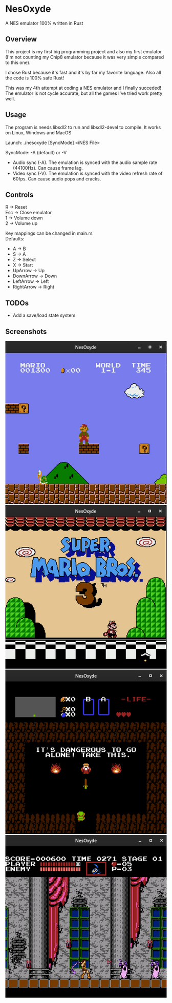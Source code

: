 # NesOxyde

A NES emulator 100% written in Rust

## Overview

This project is my first big programming project and also my first emulator (I'm not counting my Chip8 emulator because it was very simple compared to this one).

I chose Rust because it's fast and it's by far my favorite language. Also all the code is 100% safe Rust!

This was my 4th attempt at coding a NES emulator and I finally succeded! The emulator is not cycle accurate, but all the games I've tried work pretty well.

## Usage

The program is needs libsdl2 to run and libsdl2-devel to compile.
It works on Linux, Windows and MacOS

Launch: ./nesoxyde [SyncMode] \<iNES File\>

SyncMode: -A (default) or -V

- Audio sync (-A). The emulation is synced with the audio sample rate (44100Hz). Can cause frame lag.
- Video sync (-V). The emulation is synced with the video refresh rate of 60fps. Can cause audio pops and cracks.

## Controls

R -> Reset  
Esc -> Close emulator  
1 -> Volume down  
2 -> Volume up

Key mappings can be changed in main.rs  
Defaults:

- A -> B
- S -> A
- Z -> Select
- X -> Start
- UpArrow ->  Up
- DownArrow -> Down
- LeftArrow -> Left
- RightArrow -> Right

## TODOs

- Add a save/load state system

## Screenshots

![Super Mario Bros](/screenshots/smb.png "Super Mario Bros")
![Super Mario Bros 3](/screenshots/smb3.png "Super Mario Bros 3")
![Zelda](/screenshots/zelda.png "Zelda")
![Castlevania](/screenshots/castlevania.png "Castlevania")
